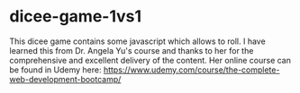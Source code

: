 # dicee-game-1vs1

This dicee game contains some javascript which allows to roll. I have learned this from Dr. Angela Yu's course and thanks to her for the comprehensive and excellent delivery of the content. Her online course can be found in Udemy here: https://www.udemy.com/course/the-complete-web-development-bootcamp/
